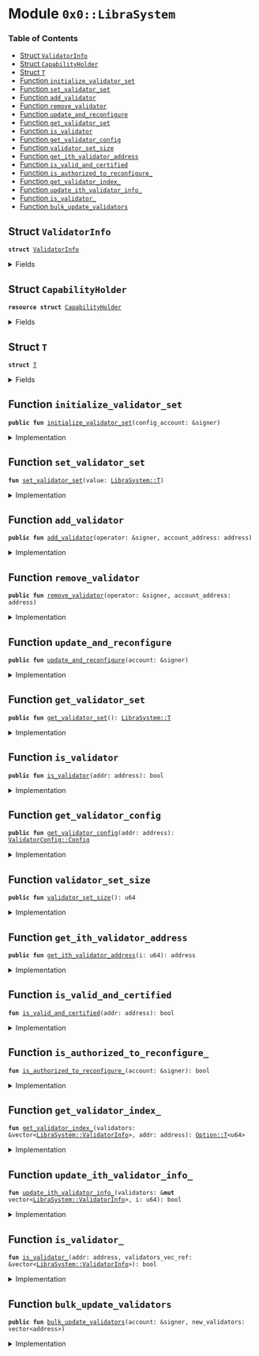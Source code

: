 
<a name="0x0_LibraSystem"></a>

# Module `0x0::LibraSystem`

### Table of Contents

-  [Struct `ValidatorInfo`](#0x0_LibraSystem_ValidatorInfo)
-  [Struct `CapabilityHolder`](#0x0_LibraSystem_CapabilityHolder)
-  [Struct `T`](#0x0_LibraSystem_T)
-  [Function `initialize_validator_set`](#0x0_LibraSystem_initialize_validator_set)
-  [Function `set_validator_set`](#0x0_LibraSystem_set_validator_set)
-  [Function `add_validator`](#0x0_LibraSystem_add_validator)
-  [Function `remove_validator`](#0x0_LibraSystem_remove_validator)
-  [Function `update_and_reconfigure`](#0x0_LibraSystem_update_and_reconfigure)
-  [Function `get_validator_set`](#0x0_LibraSystem_get_validator_set)
-  [Function `is_validator`](#0x0_LibraSystem_is_validator)
-  [Function `get_validator_config`](#0x0_LibraSystem_get_validator_config)
-  [Function `validator_set_size`](#0x0_LibraSystem_validator_set_size)
-  [Function `get_ith_validator_address`](#0x0_LibraSystem_get_ith_validator_address)
-  [Function `is_valid_and_certified`](#0x0_LibraSystem_is_valid_and_certified)
-  [Function `is_authorized_to_reconfigure_`](#0x0_LibraSystem_is_authorized_to_reconfigure_)
-  [Function `get_validator_index_`](#0x0_LibraSystem_get_validator_index_)
-  [Function `update_ith_validator_info_`](#0x0_LibraSystem_update_ith_validator_info_)
-  [Function `is_validator_`](#0x0_LibraSystem_is_validator_)
-  [Function `bulk_update_validators`](#0x0_LibraSystem_bulk_update_validators)



<a name="0x0_LibraSystem_ValidatorInfo"></a>

## Struct `ValidatorInfo`



<pre><code><b>struct</b> <a href="#0x0_LibraSystem_ValidatorInfo">ValidatorInfo</a>
</code></pre>



<details>
<summary>Fields</summary>


<dl>
<dt>

<code>addr: address</code>
</dt>
<dd>

</dd>
<dt>

<code>consensus_voting_power: u64</code>
</dt>
<dd>

</dd>
<dt>

<code>config: <a href="ValidatorConfig.md#0x0_ValidatorConfig_Config">ValidatorConfig::Config</a></code>
</dt>
<dd>

</dd>
</dl>


</details>

<a name="0x0_LibraSystem_CapabilityHolder"></a>

## Struct `CapabilityHolder`



<pre><code><b>resource</b> <b>struct</b> <a href="#0x0_LibraSystem_CapabilityHolder">CapabilityHolder</a>
</code></pre>



<details>
<summary>Fields</summary>


<dl>
<dt>

<code>cap: <a href="LibraConfig.md#0x0_LibraConfig_ModifyConfigCapability">LibraConfig::ModifyConfigCapability</a>&lt;<a href="#0x0_LibraSystem_T">LibraSystem::T</a>&gt;</code>
</dt>
<dd>

</dd>
</dl>


</details>

<a name="0x0_LibraSystem_T"></a>

## Struct `T`



<pre><code><b>struct</b> <a href="#0x0_LibraSystem_T">T</a>
</code></pre>



<details>
<summary>Fields</summary>


<dl>
<dt>

<code>scheme: u8</code>
</dt>
<dd>

</dd>
<dt>

<code>validators: vector&lt;<a href="#0x0_LibraSystem_ValidatorInfo">LibraSystem::ValidatorInfo</a>&gt;</code>
</dt>
<dd>

</dd>
</dl>


</details>

<a name="0x0_LibraSystem_initialize_validator_set"></a>

## Function `initialize_validator_set`



<pre><code><b>public</b> <b>fun</b> <a href="#0x0_LibraSystem_initialize_validator_set">initialize_validator_set</a>(config_account: &signer)
</code></pre>



<details>
<summary>Implementation</summary>


<pre><code><b>public</b> <b>fun</b> <a href="#0x0_LibraSystem_initialize_validator_set">initialize_validator_set</a>(config_account: &signer) {
    Transaction::assert(
        <a href="Signer.md#0x0_Signer_address_of">Signer::address_of</a>(config_account) == <a href="LibraConfig.md#0x0_LibraConfig_default_config_address">LibraConfig::default_config_address</a>(),
        1
    );

    <b>let</b> cap = <a href="LibraConfig.md#0x0_LibraConfig_publish_new_config_with_capability">LibraConfig::publish_new_config_with_capability</a>&lt;<a href="#0x0_LibraSystem_T">T</a>&gt;(
        config_account,
        <a href="#0x0_LibraSystem_T">T</a> {
            scheme: 0,
            validators: <a href="Vector.md#0x0_Vector_empty">Vector::empty</a>(),
        },
    );
    move_to(config_account, <a href="#0x0_LibraSystem_CapabilityHolder">CapabilityHolder</a> { cap })
}
</code></pre>



</details>

<a name="0x0_LibraSystem_set_validator_set"></a>

## Function `set_validator_set`



<pre><code><b>fun</b> <a href="#0x0_LibraSystem_set_validator_set">set_validator_set</a>(value: <a href="#0x0_LibraSystem_T">LibraSystem::T</a>)
</code></pre>



<details>
<summary>Implementation</summary>


<pre><code><b>fun</b> <a href="#0x0_LibraSystem_set_validator_set">set_validator_set</a>(value: <a href="#0x0_LibraSystem_T">T</a>) <b>acquires</b> <a href="#0x0_LibraSystem_CapabilityHolder">CapabilityHolder</a> {
    <a href="LibraConfig.md#0x0_LibraConfig_set_with_capability">LibraConfig::set_with_capability</a>&lt;<a href="#0x0_LibraSystem_T">T</a>&gt;(&borrow_global&lt;<a href="#0x0_LibraSystem_CapabilityHolder">CapabilityHolder</a>&gt;(<a href="LibraConfig.md#0x0_LibraConfig_default_config_address">LibraConfig::default_config_address</a>()).cap, value)
}
</code></pre>



</details>

<a name="0x0_LibraSystem_add_validator"></a>

## Function `add_validator`



<pre><code><b>public</b> <b>fun</b> <a href="#0x0_LibraSystem_add_validator">add_validator</a>(operator: &signer, account_address: address)
</code></pre>



<details>
<summary>Implementation</summary>


<pre><code><b>public</b> <b>fun</b> <a href="#0x0_LibraSystem_add_validator">add_validator</a>(
    operator: &signer,
    account_address: address
) <b>acquires</b> <a href="#0x0_LibraSystem_CapabilityHolder">CapabilityHolder</a> {
    // Validator's operator can add its certified validator <b>to</b> the validator set
    Transaction::assert(
        <a href="Signer.md#0x0_Signer_address_of">Signer::address_of</a>(operator) == <a href="ValidatorConfig.md#0x0_ValidatorConfig_get_operator">ValidatorConfig::get_operator</a>(account_address),
        22
    );

    // A prospective validator must have a validator config <b>resource</b>
    Transaction::assert(<a href="#0x0_LibraSystem_is_valid_and_certified">is_valid_and_certified</a>(account_address), 33);

    <b>let</b> validator_set = <a href="#0x0_LibraSystem_get_validator_set">get_validator_set</a>();
    // Ensure that this address is not already a validator
    Transaction::assert(!<a href="#0x0_LibraSystem_is_validator_">is_validator_</a>(account_address, &validator_set.validators), 18);
    // Since <a href="ValidatorConfig.md#0x0_ValidatorConfig_is_valid">ValidatorConfig::is_valid</a>(account_address) == <b>true</b>,
    // it is guaranteed that the config is non-empty
    <b>let</b> config = <a href="ValidatorConfig.md#0x0_ValidatorConfig_get_config">ValidatorConfig::get_config</a>(account_address);
    <a href="Vector.md#0x0_Vector_push_back">Vector::push_back</a>(&<b>mut</b> validator_set.validators, <a href="#0x0_LibraSystem_ValidatorInfo">ValidatorInfo</a> {
        addr: account_address,
        config, // <b>copy</b> the config over <b>to</b> ValidatorSet
        consensus_voting_power: 1,
    });

    <a href="#0x0_LibraSystem_set_validator_set">set_validator_set</a>(validator_set);
}
</code></pre>



</details>

<a name="0x0_LibraSystem_remove_validator"></a>

## Function `remove_validator`



<pre><code><b>public</b> <b>fun</b> <a href="#0x0_LibraSystem_remove_validator">remove_validator</a>(operator: &signer, account_address: address)
</code></pre>



<details>
<summary>Implementation</summary>


<pre><code><b>public</b> <b>fun</b> <a href="#0x0_LibraSystem_remove_validator">remove_validator</a>(
    operator: &signer,
    account_address: address
) <b>acquires</b> <a href="#0x0_LibraSystem_CapabilityHolder">CapabilityHolder</a> {
    // Validator's operator can remove its certified validator from the validator set
    Transaction::assert(<a href="Signer.md#0x0_Signer_address_of">Signer::address_of</a>(operator) ==
                        <a href="ValidatorConfig.md#0x0_ValidatorConfig_get_operator">ValidatorConfig::get_operator</a>(account_address), 22);

    <b>let</b> validator_set = <a href="#0x0_LibraSystem_get_validator_set">get_validator_set</a>();
    // Ensure that this address is an active validator
    <b>let</b> to_remove_index_vec = <a href="#0x0_LibraSystem_get_validator_index_">get_validator_index_</a>(&validator_set.validators, account_address);
    Transaction::assert(<a href="Option.md#0x0_Option_is_some">Option::is_some</a>(&to_remove_index_vec), 21);
    <b>let</b> to_remove_index = *<a href="Option.md#0x0_Option_borrow">Option::borrow</a>(&to_remove_index_vec);
    // Remove corresponding <a href="#0x0_LibraSystem_ValidatorInfo">ValidatorInfo</a> from the validator set
    _  = <a href="Vector.md#0x0_Vector_swap_remove">Vector::swap_remove</a>(&<b>mut</b> validator_set.validators, to_remove_index);

    <a href="#0x0_LibraSystem_set_validator_set">set_validator_set</a>(validator_set);
}
</code></pre>



</details>

<a name="0x0_LibraSystem_update_and_reconfigure"></a>

## Function `update_and_reconfigure`



<pre><code><b>public</b> <b>fun</b> <a href="#0x0_LibraSystem_update_and_reconfigure">update_and_reconfigure</a>(account: &signer)
</code></pre>



<details>
<summary>Implementation</summary>


<pre><code><b>public</b> <b>fun</b> <a href="#0x0_LibraSystem_update_and_reconfigure">update_and_reconfigure</a>(account: &signer) <b>acquires</b> <a href="#0x0_LibraSystem_CapabilityHolder">CapabilityHolder</a> {
    Transaction::assert(<a href="#0x0_LibraSystem_is_authorized_to_reconfigure_">is_authorized_to_reconfigure_</a>(account), 22);

    <b>let</b> validator_set = <a href="#0x0_LibraSystem_get_validator_set">get_validator_set</a>();
    <b>let</b> validators = &<b>mut</b> validator_set.validators;

    <b>let</b> size = <a href="Vector.md#0x0_Vector_length">Vector::length</a>(validators);
    <b>if</b> (size == 0) {
        <b>return</b>
    };

    <b>let</b> i = size;
    <b>let</b> configs_changed = <b>false</b>;
    <b>while</b> (i &gt; 0) {
        i = i - 1;
        // <b>if</b> the validator is invalid, remove it from the set
        <b>let</b> validator_address = <a href="Vector.md#0x0_Vector_borrow">Vector::borrow</a>(validators, i).addr;
        <b>if</b> (<a href="#0x0_LibraSystem_is_valid_and_certified">is_valid_and_certified</a>(validator_address)) {
            <b>let</b> validator_info_update = <a href="#0x0_LibraSystem_update_ith_validator_info_">update_ith_validator_info_</a>(validators, i);
            configs_changed = configs_changed || validator_info_update;
        } <b>else</b> {
            _  = <a href="Vector.md#0x0_Vector_swap_remove">Vector::swap_remove</a>(validators, i);
            configs_changed = <b>true</b>;
        }
    };
    <b>if</b> (configs_changed) {
        <a href="#0x0_LibraSystem_set_validator_set">set_validator_set</a>(validator_set);
    };
}
</code></pre>



</details>

<a name="0x0_LibraSystem_get_validator_set"></a>

## Function `get_validator_set`



<pre><code><b>public</b> <b>fun</b> <a href="#0x0_LibraSystem_get_validator_set">get_validator_set</a>(): <a href="#0x0_LibraSystem_T">LibraSystem::T</a>
</code></pre>



<details>
<summary>Implementation</summary>


<pre><code><b>public</b> <b>fun</b> <a href="#0x0_LibraSystem_get_validator_set">get_validator_set</a>(): <a href="#0x0_LibraSystem_T">T</a> {
    <a href="LibraConfig.md#0x0_LibraConfig_get">LibraConfig::get</a>&lt;<a href="#0x0_LibraSystem_T">T</a>&gt;()
}
</code></pre>



</details>

<a name="0x0_LibraSystem_is_validator"></a>

## Function `is_validator`



<pre><code><b>public</b> <b>fun</b> <a href="#0x0_LibraSystem_is_validator">is_validator</a>(addr: address): bool
</code></pre>



<details>
<summary>Implementation</summary>


<pre><code><b>public</b> <b>fun</b> <a href="#0x0_LibraSystem_is_validator">is_validator</a>(addr: address): bool {
    <a href="#0x0_LibraSystem_is_validator_">is_validator_</a>(addr, &<a href="#0x0_LibraSystem_get_validator_set">get_validator_set</a>().validators)
}
</code></pre>



</details>

<a name="0x0_LibraSystem_get_validator_config"></a>

## Function `get_validator_config`



<pre><code><b>public</b> <b>fun</b> <a href="#0x0_LibraSystem_get_validator_config">get_validator_config</a>(addr: address): <a href="ValidatorConfig.md#0x0_ValidatorConfig_Config">ValidatorConfig::Config</a>
</code></pre>



<details>
<summary>Implementation</summary>


<pre><code><b>public</b> <b>fun</b> <a href="#0x0_LibraSystem_get_validator_config">get_validator_config</a>(addr: address): <a href="ValidatorConfig.md#0x0_ValidatorConfig_Config">ValidatorConfig::Config</a> {
    <b>let</b> validator_set = <a href="#0x0_LibraSystem_get_validator_set">get_validator_set</a>();
    <b>let</b> validator_index_vec = <a href="#0x0_LibraSystem_get_validator_index_">get_validator_index_</a>(&validator_set.validators, addr);
    Transaction::assert(<a href="Option.md#0x0_Option_is_some">Option::is_some</a>(&validator_index_vec), 33);
    *&(<a href="Vector.md#0x0_Vector_borrow">Vector::borrow</a>(&validator_set.validators, *<a href="Option.md#0x0_Option_borrow">Option::borrow</a>(&validator_index_vec))).config
}
</code></pre>



</details>

<a name="0x0_LibraSystem_validator_set_size"></a>

## Function `validator_set_size`



<pre><code><b>public</b> <b>fun</b> <a href="#0x0_LibraSystem_validator_set_size">validator_set_size</a>(): u64
</code></pre>



<details>
<summary>Implementation</summary>


<pre><code><b>public</b> <b>fun</b> <a href="#0x0_LibraSystem_validator_set_size">validator_set_size</a>(): u64 {
    <a href="Vector.md#0x0_Vector_length">Vector::length</a>(&<a href="#0x0_LibraSystem_get_validator_set">get_validator_set</a>().validators)
}
</code></pre>



</details>

<a name="0x0_LibraSystem_get_ith_validator_address"></a>

## Function `get_ith_validator_address`



<pre><code><b>public</b> <b>fun</b> <a href="#0x0_LibraSystem_get_ith_validator_address">get_ith_validator_address</a>(i: u64): address
</code></pre>



<details>
<summary>Implementation</summary>


<pre><code><b>public</b> <b>fun</b> <a href="#0x0_LibraSystem_get_ith_validator_address">get_ith_validator_address</a>(i: u64): address {
    <a href="Vector.md#0x0_Vector_borrow">Vector::borrow</a>(&<a href="#0x0_LibraSystem_get_validator_set">get_validator_set</a>().validators, i).addr
}
</code></pre>



</details>

<a name="0x0_LibraSystem_is_valid_and_certified"></a>

## Function `is_valid_and_certified`



<pre><code><b>fun</b> <a href="#0x0_LibraSystem_is_valid_and_certified">is_valid_and_certified</a>(addr: address): bool
</code></pre>



<details>
<summary>Implementation</summary>


<pre><code><b>fun</b> <a href="#0x0_LibraSystem_is_valid_and_certified">is_valid_and_certified</a>(addr: address): bool {
    <a href="ValidatorConfig.md#0x0_ValidatorConfig_is_valid">ValidatorConfig::is_valid</a>(addr) &&
        <a href="LibraAccount.md#0x0_LibraAccount_is_certified">LibraAccount::is_certified</a>&lt;<a href="LibraAccount.md#0x0_LibraAccount_ValidatorRole">LibraAccount::ValidatorRole</a>&gt;(addr)
        // TODO(valerini): only allow certified operators, i.e. uncomment the line
        // && <a href="LibraAccount.md#0x0_LibraAccount_is_certified">LibraAccount::is_certified</a>&lt;<a href="LibraAccount.md#0x0_LibraAccount_ValidatorOperatorRole">LibraAccount::ValidatorOperatorRole</a>&gt;(<a href="ValidatorConfig.md#0x0_ValidatorConfig_get_operator">ValidatorConfig::get_operator</a>(addr))
}
</code></pre>



</details>

<a name="0x0_LibraSystem_is_authorized_to_reconfigure_"></a>

## Function `is_authorized_to_reconfigure_`



<pre><code><b>fun</b> <a href="#0x0_LibraSystem_is_authorized_to_reconfigure_">is_authorized_to_reconfigure_</a>(account: &signer): bool
</code></pre>



<details>
<summary>Implementation</summary>


<pre><code><b>fun</b> <a href="#0x0_LibraSystem_is_authorized_to_reconfigure_">is_authorized_to_reconfigure_</a>(account: &signer): bool {
    <b>let</b> sender = <a href="Signer.md#0x0_Signer_address_of">Signer::address_of</a>(account);
    // succeed fast
    <b>if</b> (sender == 0xA550C18 || sender == 0x0) {
        <b>return</b> <b>true</b>
    };
    <b>let</b> validators = &<a href="#0x0_LibraSystem_get_validator_set">get_validator_set</a>().validators;
    // scan the validators <b>to</b> find a match
    <b>let</b> size = <a href="Vector.md#0x0_Vector_length">Vector::length</a>(validators);
    // always <b>true</b>: size &gt; 3 (see remove_validator code)

    <b>let</b> i = 0;
    <b>while</b> (i &lt; size) {
        <b>if</b> (<a href="Vector.md#0x0_Vector_borrow">Vector::borrow</a>(validators, i).addr == sender) {
            <b>return</b> <b>true</b>
        };
        <b>if</b> (<a href="ValidatorConfig.md#0x0_ValidatorConfig_get_operator">ValidatorConfig::get_operator</a>(<a href="Vector.md#0x0_Vector_borrow">Vector::borrow</a>(validators, i).addr) == sender) {
            <b>return</b> <b>true</b>
        };
        i = i + 1;
    };
    <b>return</b> <b>false</b>
}
</code></pre>



</details>

<a name="0x0_LibraSystem_get_validator_index_"></a>

## Function `get_validator_index_`



<pre><code><b>fun</b> <a href="#0x0_LibraSystem_get_validator_index_">get_validator_index_</a>(validators: &vector&lt;<a href="#0x0_LibraSystem_ValidatorInfo">LibraSystem::ValidatorInfo</a>&gt;, addr: address): <a href="Option.md#0x0_Option_T">Option::T</a>&lt;u64&gt;
</code></pre>



<details>
<summary>Implementation</summary>


<pre><code><b>fun</b> <a href="#0x0_LibraSystem_get_validator_index_">get_validator_index_</a>(validators: &vector&lt;<a href="#0x0_LibraSystem_ValidatorInfo">ValidatorInfo</a>&gt;, addr: address): <a href="Option.md#0x0_Option_T">Option::T</a>&lt;u64&gt; {
    <b>let</b> size = <a href="Vector.md#0x0_Vector_length">Vector::length</a>(validators);
    <b>if</b> (size == 0) {
        <b>return</b> <a href="Option.md#0x0_Option_none">Option::none</a>()
    };

    <b>let</b> i = 0;
    <b>while</b> (i &lt; size) {
        <b>let</b> validator_info_ref = <a href="Vector.md#0x0_Vector_borrow">Vector::borrow</a>(validators, i);
        <b>if</b> (validator_info_ref.addr == addr) {
            <b>return</b> <a href="Option.md#0x0_Option_some">Option::some</a>(i)
        };
        i = i + 1;
    };

    <b>return</b> <a href="Option.md#0x0_Option_none">Option::none</a>()
}
</code></pre>



</details>

<a name="0x0_LibraSystem_update_ith_validator_info_"></a>

## Function `update_ith_validator_info_`



<pre><code><b>fun</b> <a href="#0x0_LibraSystem_update_ith_validator_info_">update_ith_validator_info_</a>(validators: &<b>mut</b> vector&lt;<a href="#0x0_LibraSystem_ValidatorInfo">LibraSystem::ValidatorInfo</a>&gt;, i: u64): bool
</code></pre>



<details>
<summary>Implementation</summary>


<pre><code><b>fun</b> <a href="#0x0_LibraSystem_update_ith_validator_info_">update_ith_validator_info_</a>(validators: &<b>mut</b> vector&lt;<a href="#0x0_LibraSystem_ValidatorInfo">ValidatorInfo</a>&gt;, i: u64): bool {
    <b>let</b> size = <a href="Vector.md#0x0_Vector_length">Vector::length</a>(validators);
    <b>if</b> (i &gt;= size) {
        <b>return</b> <b>false</b>
    };
    <b>let</b> validator_info = <a href="Vector.md#0x0_Vector_borrow_mut">Vector::borrow_mut</a>(validators, i);
    <b>let</b> new_validator_config = <a href="ValidatorConfig.md#0x0_ValidatorConfig_get_config">ValidatorConfig::get_config</a>(validator_info.addr);
    // check <b>if</b> information is the same
    <b>let</b> config_ref = &<b>mut</b> validator_info.config;

    <b>if</b> (config_ref == &new_validator_config) {
        <b>return</b> <b>false</b>
    };
    *config_ref = new_validator_config;

    <b>true</b>
}
</code></pre>



</details>

<a name="0x0_LibraSystem_is_validator_"></a>

## Function `is_validator_`



<pre><code><b>fun</b> <a href="#0x0_LibraSystem_is_validator_">is_validator_</a>(addr: address, validators_vec_ref: &vector&lt;<a href="#0x0_LibraSystem_ValidatorInfo">LibraSystem::ValidatorInfo</a>&gt;): bool
</code></pre>



<details>
<summary>Implementation</summary>


<pre><code><b>fun</b> <a href="#0x0_LibraSystem_is_validator_">is_validator_</a>(addr: address, validators_vec_ref: &vector&lt;<a href="#0x0_LibraSystem_ValidatorInfo">ValidatorInfo</a>&gt;): bool {
    <a href="Option.md#0x0_Option_is_some">Option::is_some</a>(&<a href="#0x0_LibraSystem_get_validator_index_">get_validator_index_</a>(validators_vec_ref, addr))
}
</code></pre>



</details>

<a name="0x0_LibraSystem_bulk_update_validators"></a>

## Function `bulk_update_validators`



<pre><code><b>public</b> <b>fun</b> <a href="#0x0_LibraSystem_bulk_update_validators">bulk_update_validators</a>(account: &signer, new_validators: vector&lt;address&gt;)
</code></pre>



<details>
<summary>Implementation</summary>


<pre><code><b>public</b> <b>fun</b> <a href="#0x0_LibraSystem_bulk_update_validators">bulk_update_validators</a>(
    account: &signer,
    new_validators: vector&lt;address&gt;) <b>acquires</b> <a href="#0x0_LibraSystem_CapabilityHolder">CapabilityHolder</a> {

    Transaction::assert(<a href="#0x0_LibraSystem_is_authorized_to_reconfigure_">is_authorized_to_reconfigure_</a>(account), 22);

    // Either check for each validator and add/remove them or clear the current list and append the list.
    // The first way might be computationally expensive, so I choose <b>to</b> go with second approach.

    // Clear all the current validators  ==&gt; Intialize new validators
    <b>let</b> next_epoch_validators = <a href="Vector.md#0x0_Vector_empty">Vector::empty</a>();

    <b>let</b> n = <a href="Vector.md#0x0_Vector_length">Vector::length</a>&lt;address&gt;(&new_validators);

    // Get the current validator and append it <b>to</b> list
    <b>let</b> index = 0;
    <b>while</b> (index &lt; n) {
        <b>let</b> account_address = *(<a href="Vector.md#0x0_Vector_borrow">Vector::borrow</a>&lt;address&gt;(&new_validators, index));

        // A prospective validator must have a validator config <b>resource</b>
        Transaction::assert(<a href="#0x0_LibraSystem_is_valid_and_certified">is_valid_and_certified</a>(account_address), 33);

        <b>let</b> config = <a href="ValidatorConfig.md#0x0_ValidatorConfig_get_config">ValidatorConfig::get_config</a>(account_address);

        <a href="Vector.md#0x0_Vector_push_back">Vector::push_back</a>(&<b>mut</b> next_epoch_validators, <a href="#0x0_LibraSystem_ValidatorInfo">ValidatorInfo</a> {
            addr: account_address,
            config, // <b>copy</b> the config over <b>to</b> ValidatorSet
            consensus_voting_power: 1,
        });

        index = index + 1;
    };

    // We have vector of validators - updated!
    // Next, <b>let</b> us get the current validator set for the current parameters
    <b>let</b> outgoing_validator_set = <a href="#0x0_LibraSystem_get_validator_set">get_validator_set</a>();

    // We create a new Validator set using scheme from outgoingValidatorset and <b>update</b> the validator set.
    <b>let</b> updated_validator_set = <a href="#0x0_LibraSystem_T">T</a> {
        scheme: outgoing_validator_set.scheme,
        validators: next_epoch_validators,
    };

    // Updated the configuration using updated validator set. Now, start new epoch
    <a href="#0x0_LibraSystem_set_validator_set">set_validator_set</a>(updated_validator_set);
}
</code></pre>



</details>
